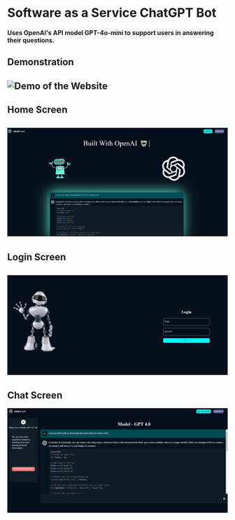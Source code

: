 ﻿# Software as a Service ChatGPT Bot
#### Uses OpenAI's API model GPT-4o-mini to support users in answering their questions. 

## Demonstration
![Demo of the Website](Chatbot.gif)
---
## Home Screen
![Home Screen](home_screen.png)
---
## Login Screen
![Login Screen](login_screen.png)
---
## Chat Screen
![Chat Screen](chat_screen.png)
 
